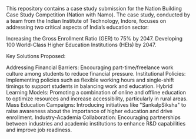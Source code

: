 This repository contains a case study submission for the Nation Building Case Study Competition (Nation with Namo). The case study, conducted by a team from the Indian Institute of Technology, Indore, focuses on addressing two critical aspects of India’s education sector:

Increasing the Gross Enrollment Ratio (GER) to 75% by 2047.
Developing 100 World-Class Higher Education Institutions (HEIs) by 2047.

Key Solutions Proposed:

Addressing Financial Barriers: Encouraging part-time/freelance work culture among students to reduce financial pressure.
Institutional Policies: Implementing policies such as flexible working hours and single-shift timings to support students in balancing work and education.
Hybrid Learning Models: Promoting a combination of online and offline education to optimize resources and increase accessibility, particularly in rural areas.
Mass Education Campaigns: Introducing initiatives like "SankalpSiksha" to raise awareness about the importance of higher education and drive enrollment.
Industry-Academia Collaboration: Encouraging partnerships between industries and academic institutions to enhance R&D capabilities and improve job readiness.
